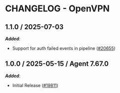 # CHANGELOG - OpenVPN

<!-- towncrier release notes start -->

## 1.1.0 / 2025-07-03

***Added***:

* Support for auth failed events in pipeline ([#20655](https://github.com/DataDog/integrations-core/pull/20655))


## 1.0.0 / 2025-05-15 / Agent 7.67.0

***Added***:

* Initial Release ([#19811](https://github.com/DataDog/integrations-core/pull/19811))
